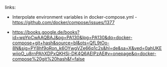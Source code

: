 


links:

*  Interpolate environment variables in docker-compose.yml - https://github.com/docker/compose/issues/1377

*  https://books.google.de/books?id=wpYpCwAAQBAJ&pg=PA130&lpg=PA130&dq=docker-compose+git+hash&source=bl&ots=QfL9tOo-8N&sig=PY8hf9oRon_k6OYwgVZe66q1c2s&hl=de&sa=X&ved=0ahUKEwiioO_u8rnPAhXDPxQKHSj-DK4Q6AEIPzAE#v=onepage&q=docker-compose%20git%20hash&f=false



